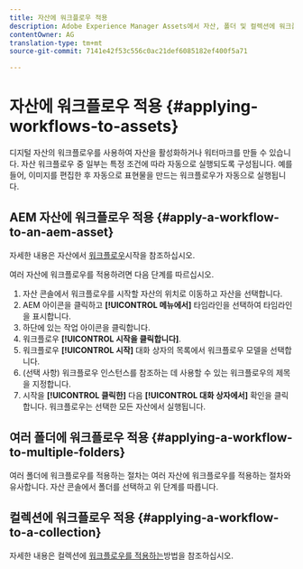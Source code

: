 ```yaml
---
title: 자산에 워크플로우 적용
description: Adobe Experience Manager Assets에서 자산, 폴더 및 컬렉션에 워크플로우를 적용하는 방법을 살펴봅니다.
contentOwner: AG
translation-type: tm+mt
source-git-commit: 7141e42f53c556c0ac21def6085182ef400f5a71

---
```



# 자산에 워크플로우 적용 {#applying-workflows-to-assets}

디지털 자산의 워크플로우를 사용하여 자산을 활성화하거나 워터마크를 만들 수 있습니다. 자산 워크플로우 중 일부는 특정 조건에 따라 자동으로 실행되도록 구성됩니다. 예를 들어, 이미지를 편집한 후 자동으로 표현물을 만드는 워크플로우가 자동으로 실행됩니다.

## AEM 자산에 워크플로우 적용 {#apply-a-workflow-to-an-aem-asset}

자세한 내용은 자산에서 [워크플로우](/help/assets/manage-digital-assets.md#starting-a-workflow-on-an-asset)시작을 참조하십시오.

여러 자산에 워크플로우를 적용하려면 다음 단계를 따르십시오.

1. 자산 콘솔에서 워크플로우를 시작할 자산의 위치로 이동하고 자산을 선택합니다.
1. AEM 아이콘을 클릭하고 **[!UICONTROL 메뉴에서]** 타임라인을 선택하여 타임라인을 표시합니다.
1. 하단에 있는 작업 아이콘을 클릭합니다.
1. 워크플로우 **[!UICONTROL 시작을 클릭합니다]**.
1. 워크플로우 **[!UICONTROL 시작]** 대화 상자의 목록에서 워크플로우 모델을 선택합니다.
1. (선택 사항) 워크플로우 인스턴스를 참조하는 데 사용할 수 있는 워크플로우의 제목을 지정합니다.
1. 시작을 **[!UICONTROL 클릭한]** 다음 **[!UICONTROL 대화 상자에서]** 확인을 클릭합니다. 워크플로우는 선택한 모든 자산에서 실행됩니다.

## 여러 폴더에 워크플로우 적용 {#applying-a-workflow-to-multiple-folders}

여러 폴더에 워크플로우를 적용하는 절차는 여러 자산에 워크플로우를 적용하는 절차와 유사합니다. 자산 콘솔에서 폴더를 선택하고 위 단계를 따릅니다.

## 컬렉션에 워크플로우 적용 {#applying-a-workflow-to-a-collection}

자세한 내용은 컬렉션에 [워크플로우를 적용하는](/help/assets/manage-collections.md#run-a-workflow-on-a-collection)방법을 참조하십시오.
